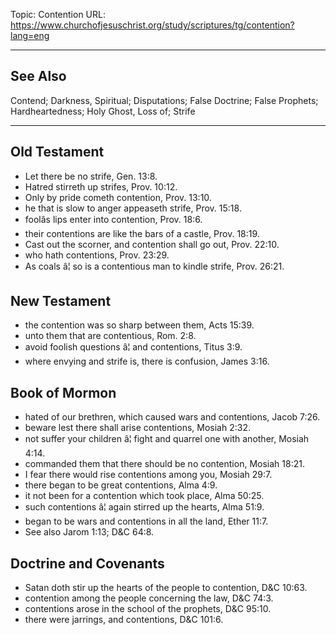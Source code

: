 Topic: Contention
URL: https://www.churchofjesuschrist.org/study/scriptures/tg/contention?lang=eng

---

## See Also

Contend; Darkness, Spiritual; Disputations; False Doctrine; False Prophets; Hardheartedness; Holy Ghost, Loss of; Strife

---

## Old Testament

- Let there be no strife, Gen. 13:8.
- Hatred stirreth up strifes, Prov. 10:12.
- Only by pride cometh contention, Prov. 13:10.
- he that is slow to anger appeaseth strife, Prov. 15:18.
- foolâs lips enter into contention, Prov. 18:6.
- their contentions are like the bars of a castle, Prov. 18:19.
- Cast out the scorner, and contention shall go out, Prov. 22:10.
- who hath contentions, Prov. 23:29.
- As coals â¦ so is a contentious man to kindle strife, Prov. 26:21.

## New Testament

- the contention was so sharp between them, Acts 15:39.
- unto them that are contentious, Rom. 2:8.
- avoid foolish questions â¦ and contentions, Titus 3:9.
- where envying and strife is, there is confusion, James 3:16.

## Book of Mormon

- hated of our brethren, which caused wars and contentions, Jacob 7:26.
- beware lest there shall arise contentions, Mosiah 2:32.
- not suffer your children â¦ fight and quarrel one with another, Mosiah 4:14.
- commanded them that there should be no contention, Mosiah 18:21.
- I fear there would rise contentions among you, Mosiah 29:7.
- there began to be great contentions, Alma 4:9.
- it not been for a contention which took place, Alma 50:25.
- such contentions â¦ again stirred up the hearts, Alma 51:9.
- began to be wars and contentions in all the land, Ether 11:7.
- See also Jarom 1:13; D&C 64:8.

## Doctrine and Covenants

- Satan doth stir up the hearts of the people to contention, D&C 10:63.
- contention among the people concerning the law, D&C 74:3.
- contentions arose in the school of the prophets, D&C 95:10.
- there were jarrings, and contentions, D&C 101:6.

